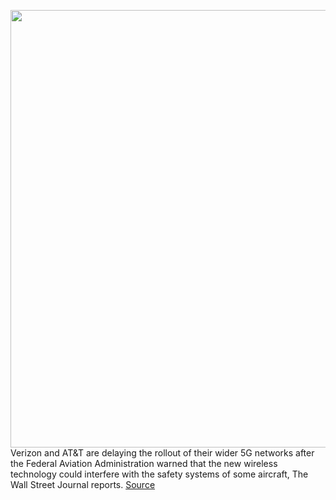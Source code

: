 <img src='https://cdn.vox-cdn.com/thumbor/ls9zXfNLoYPDPj-yQbwSKQxKhis=/0x0:2040x1360/1200x800/filters:focal(857x517:1183x843)/cdn.vox-cdn.com/uploads/chorus_image/image/70094028/acastro_180430_1777_5G_0001.0.0.0.jpg' width='700px' /><br/>
Verizon and AT&T are delaying the rollout of their wider 5G networks after the Federal Aviation Administration warned that the new wireless technology could interfere with the safety systems of some aircraft, The Wall Street Journal reports.
<a href='https://www.theverge.com/2021/11/4/22763502/verizon-att-cband-5g-faa-delay-safety-aircraft'> Source <a/>